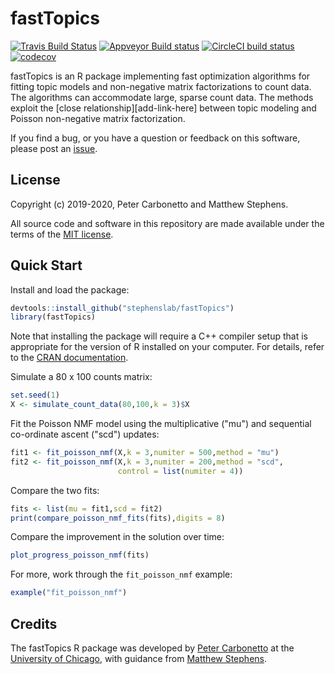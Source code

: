 # fastTopics

[![Travis Build Status](https://travis-ci.org/stephenslab/fastTopics.svg?branch=master)](https://travis-ci.org/stephenslab/fastTopics)
[![Appveyor Build status](https://ci.appveyor.com/api/projects/status/224272mhk5fadgmt?svg=true)](https://ci.appveyor.com/project/pcarbo/fasttopics)
[![CircleCI build status](https://circleci.com/gh/stephenslab/fastTopics.svg?style=svg)](https://circleci.com/gh/stephenslab/fastTopics)
[![codecov](https://codecov.io/gh/stephenslab/fastTopics/branch/master/graph/badge.svg)](https://codecov.io/gh/stephenslab/fastTopics)

fastTopics is an R package implementing fast optimization algorithms
for fitting topic models and non-negative matrix factorizations to
count data. The algorithms can accommodate large, sparse count
data. The methods exploit the [close relationship][add-link-here]
between topic modeling and Poisson non-negative matrix factorization.

If you find a bug, or you have a question or feedback on this software,
please post an [issue][issues].

## License

Copyright (c) 2019-2020, Peter Carbonetto and Matthew Stephens.

All source code and software in this repository are made available
under the terms of the [MIT license][mit-license].

## Quick Start

Install and load the package:

```R
devtools::install_github("stephenslab/fastTopics")
library(fastTopics)
```

Note that installing the package will require a C++ compiler setup
that is appropriate for the version of R installed on your
computer. For details, refer to the [CRAN documentation][cran].

Simulate a 80 x 100 counts matrix:

```R
set.seed(1)
X <- simulate_count_data(80,100,k = 3)$X
```

Fit the Poisson NMF model using the multiplicative ("mu") and
sequential co-ordinate ascent ("scd") updates:

```R
fit1 <- fit_poisson_nmf(X,k = 3,numiter = 500,method = "mu")
fit2 <- fit_poisson_nmf(X,k = 3,numiter = 200,method = "scd",
                        control = list(numiter = 4))
```

Compare the two fits:

```R
fits <- list(mu = fit1,scd = fit2)
print(compare_poisson_nmf_fits(fits),digits = 8)
```

Compare the improvement in the solution over time:

```R
plot_progress_poisson_nmf(fits)
```

For more, work through the `fit_poisson_nmf` example:

```R
example("fit_poisson_nmf")
```

## Credits

The fastTopics R package was developed by [Peter Carbonetto][peter] at
the [University of Chicago][uchicago], with guidance from
[Matthew Stephens][matthew].

[mit-license]: https://opensource.org/licenses/mit-license.html
[issues]: https://github.com/stephenslab/fastTopics/issues
[peter]: https://pcarbo.github.io
[matthew]: http://stephenslab.uchicago.edu
[uchicago]: https://www.uchicago.edu
[cran]: https://cran.r-project.org

